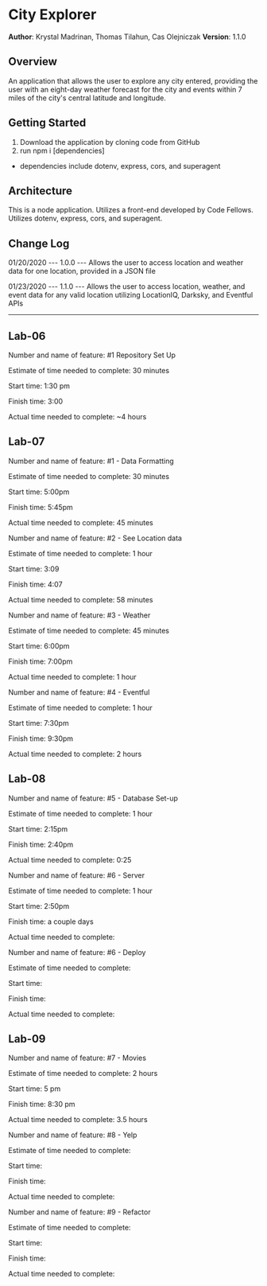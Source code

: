 # City Explorer

**Author**: Krystal Madrinan, Thomas Tilahun, Cas Olejniczak
**Version**: 1.1.0 

## Overview
An application that allows the user to explore any city entered, providing the user with an eight-day weather forecast for the city and events within 7 miles of the city's central latitude and longitude.

## Getting Started
1. Download the application by cloning code from GitHub
2. run npm i [dependencies]
* dependencies include dotenv, express, cors, and superagent

## Architecture
This is a node application.
Utilizes a front-end developed by Code Fellows. 
Utilizes dotenv, express, cors, and superagent.

## Change Log
01/20/2020 --- 1.0.0 --- Allows the user to access location and weather data for one location, provided in a JSON file

01/23/2020 --- 1.1.0 --- Allows the user to access location, weather, and event data for any valid location utilizing LocationIQ, Darksky, and Eventful APIs

---------------------------------------------------------------------

## Lab-06

Number and name of feature: #1 Repository Set Up

Estimate of time needed to complete: 30 minutes

Start time:  1:30 pm

Finish time: 3:00

Actual time needed to complete: ~4 hours 


## Lab-07

Number and name of feature: #1 - Data Formatting

Estimate of time needed to complete: 30 minutes

Start time: 5:00pm

Finish time: 5:45pm

Actual time needed to complete: 45 minutes


Number and name of feature: #2 - See Location data 

Estimate of time needed to complete: 1 hour

Start time: 3:09

Finish time: 4:07

Actual time needed to complete: 58 minutes 


Number and name of feature: #3 - Weather

Estimate of time needed to complete: 45 minutes

Start time: 6:00pm

Finish time: 7:00pm

Actual time needed to complete: 1 hour


Number and name of feature: #4 - Eventful

Estimate of time needed to complete: 1 hour

Start time: 7:30pm

Finish time: 9:30pm

Actual time needed to complete: 2 hours

## Lab-08

Number and name of feature: #5 - Database Set-up

Estimate of time needed to complete: 1 hour

Start time: 2:15pm

Finish time: 2:40pm

Actual time needed to complete: 0:25


Number and name of feature: #6 - Server

Estimate of time needed to complete: 1 hour

Start time: 2:50pm

Finish time: a couple days

Actual time needed to complete: 


Number and name of feature: #6 - Deploy

Estimate of time needed to complete: 

Start time: 

Finish time: 

Actual time needed to complete: 


## Lab-09

Number and name of feature: #7 - Movies

Estimate of time needed to complete: 2 hours

Start time: 5 pm

Finish time: 8:30 pm

Actual time needed to complete: 3.5 hours


Number and name of feature: #8 - Yelp

Estimate of time needed to complete: 

Start time: 

Finish time: 

Actual time needed to complete: 


Number and name of feature: #9 - Refactor 

Estimate of time needed to complete: 

Start time: 

Finish time: 

Actual time needed to complete: 